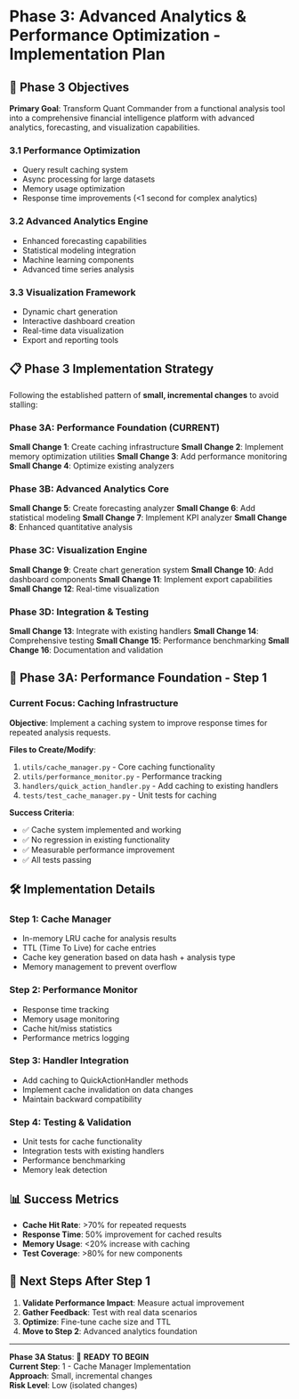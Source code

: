# Phase 3: Advanced Analytics & Performance Optimization - Implementation Plan

## 🎯 Phase 3 Objectives

**Primary Goal**: Transform Quant Commander from a functional analysis tool into a comprehensive financial intelligence platform with advanced analytics, forecasting, and visualization capabilities.

### 3.1 Performance Optimization
- Query result caching system
- Async processing for large datasets
- Memory usage optimization
- Response time improvements (<1 second for complex analytics)

### 3.2 Advanced Analytics Engine
- Enhanced forecasting capabilities
- Statistical modeling integration
- Machine learning components
- Advanced time series analysis

### 3.3 Visualization Framework
- Dynamic chart generation
- Interactive dashboard creation
- Real-time data visualization
- Export and reporting tools

## 📋 Phase 3 Implementation Strategy

Following the established pattern of **small, incremental changes** to avoid stalling:

### Phase 3A: Performance Foundation (CURRENT)
**Small Change 1**: Create caching infrastructure
**Small Change 2**: Implement memory optimization utilities
**Small Change 3**: Add performance monitoring
**Small Change 4**: Optimize existing analyzers

### Phase 3B: Advanced Analytics Core
**Small Change 5**: Create forecasting analyzer
**Small Change 6**: Add statistical modeling
**Small Change 7**: Implement KPI analyzer
**Small Change 8**: Enhanced quantitative analysis

### Phase 3C: Visualization Engine
**Small Change 9**: Create chart generation system
**Small Change 10**: Add dashboard components
**Small Change 11**: Implement export capabilities
**Small Change 12**: Real-time visualization

### Phase 3D: Integration & Testing
**Small Change 13**: Integrate with existing handlers
**Small Change 14**: Comprehensive testing
**Small Change 15**: Performance benchmarking
**Small Change 16**: Documentation and validation

## 🔄 Phase 3A: Performance Foundation - Step 1

### Current Focus: Caching Infrastructure
**Objective**: Implement a caching system to improve response times for repeated analysis requests.

**Files to Create/Modify**:
1. `utils/cache_manager.py` - Core caching functionality
2. `utils/performance_monitor.py` - Performance tracking
3. `handlers/quick_action_handler.py` - Add caching to existing handlers
4. `tests/test_cache_manager.py` - Unit tests for caching

**Success Criteria**:
- ✅ Cache system implemented and working
- ✅ No regression in existing functionality
- ✅ Measurable performance improvement
- ✅ All tests passing

## 🛠️ Implementation Details

### Step 1: Cache Manager
- In-memory LRU cache for analysis results
- TTL (Time To Live) for cache entries
- Cache key generation based on data hash + analysis type
- Memory management to prevent overflow

### Step 2: Performance Monitor
- Response time tracking
- Memory usage monitoring
- Cache hit/miss statistics
- Performance metrics logging

### Step 3: Handler Integration
- Add caching to QuickActionHandler methods
- Implement cache invalidation on data changes
- Maintain backward compatibility

### Step 4: Testing & Validation
- Unit tests for cache functionality
- Integration tests with existing handlers
- Performance benchmarking
- Memory leak detection

## 📊 Success Metrics

- **Cache Hit Rate**: >70% for repeated requests
- **Response Time**: 50% improvement for cached results
- **Memory Usage**: <20% increase with caching
- **Test Coverage**: >80% for new components

## 🔄 Next Steps After Step 1

1. **Validate Performance Impact**: Measure actual improvement
2. **Gather Feedback**: Test with real data scenarios
3. **Optimize**: Fine-tune cache size and TTL
4. **Move to Step 2**: Advanced analytics foundation

---

**Phase 3A Status**: 🚀 **READY TO BEGIN**  
**Current Step**: 1 - Cache Manager Implementation  
**Approach**: Small, incremental changes  
**Risk Level**: Low (isolated changes)
